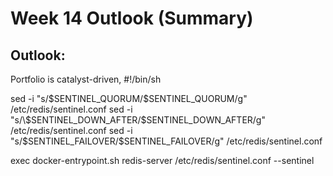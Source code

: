 # Week 14  Outlook (Summary)


## Outlook:

Portfolio is catalyst-driven, #!/bin/sh

sed -i "s/\$SENTINEL_QUORUM/$SENTINEL_QUORUM/g" /etc/redis/sentinel.conf
sed -i "s/\$SENTINEL_DOWN_AFTER/$SENTINEL_DOWN_AFTER/g" /etc/redis/sentinel.conf
sed -i "s/\$SENTINEL_FAILOVER/$SENTINEL_FAILOVER/g" /etc/redis/sentinel.conf

exec docker-entrypoint.sh redis-server /etc/redis/sentinel.conf --sentinel
